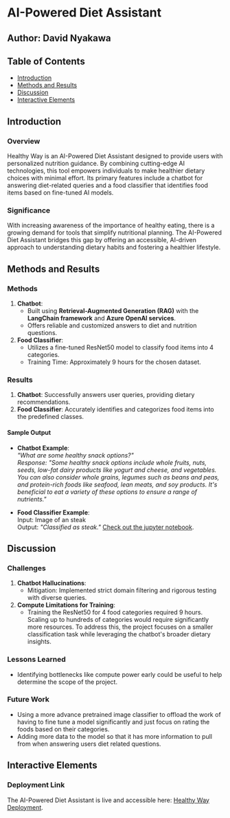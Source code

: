 # AI-Powered Diet Assistant  

## Author: David Nyakawa  

## Table of Contents  

- [Introduction](#introduction)  
- [Methods and Results](#methods-and-results)  
- [Discussion](#discussion)  
- [Interactive Elements](#interactive-elements)   

## Introduction  

### Overview  
Healthy Way is an AI-Powered Diet Assistant designed to provide users with personalized nutrition guidance. By combining cutting-edge AI technologies, this tool empowers individuals to make healthier dietary choices with minimal effort. Its primary features include a chatbot for answering diet-related queries and a food classifier that identifies food items based on fine-tuned AI models.  

### Significance  
With increasing awareness of the importance of healthy eating, there is a growing demand for tools that simplify nutritional planning. The AI-Powered Diet Assistant bridges this gap by offering an accessible, AI-driven approach to understanding dietary habits and fostering a healthier lifestyle.  

## Methods and Results  

### Methods  
1. **Chatbot**:  
   - Built using **Retrieval-Augmented Generation (RAG)** with the **LangChain framework** and **Azure OpenAI services**.  
   - Offers reliable and customized answers to diet and nutrition questions.  
2. **Food Classifier**:  
   - Utilizes a fine-tuned ResNet50 model to classify food items into 4 categories.  
   - Training Time: Approximately 9 hours for the chosen dataset.  

### Results  
1. **Chatbot**: Successfully answers user queries, providing dietary recommendations.  
2. **Food Classifier**: Accurately identifies and categorizes food items into the predefined classes.  

#### Sample Output  
- **Chatbot Example**:  
  _"What are some healthy snack options?"_  
  _Response: "Some healthy snack options include whole fruits, nuts, seeds, low-fat dairy products like yogurt and cheese, and vegetables. You can also consider whole grains, legumes such as beans and peas, and protein-rich foods like seafood, lean meats, and soy products. It's beneficial to eat a variety of these options to ensure a range of nutrients."_  

- **Food Classifier Example**:  
  Input: Image of an steak  
  Output: _"Classified as steak."_
  [Check out the jupyter notebook](food_classifier_complete.ipynb).  
  
  

## Discussion  

### Challenges  
1. **Chatbot Hallucinations**:  
   - Mitigation: Implemented strict domain filtering and rigorous testing with diverse queries.  
2. **Compute Limitations for Training**:  
   - Training the ResNet50 for 4 food categories required 9 hours. Scaling up to hundreds of categories would require significantly more resources. To address this, the project focuses on a smaller classification task while leveraging the chatbot's broader dietary insights.  

### Lessons Learned  
- Identifying bottlenecks like compute power early could be useful to help determine the scope of the project. 

### Future Work  
- Using a more advance pretrained image classifier to offload the work of having to fine tune a model significantly and just focus on rating the foods based on their categories. 
- Adding more data to the model so that it has more information to pull from when answering users diet related questions.

## Interactive Elements  

### Deployment Link  
The AI-Powered Diet Assistant is live and accessible here: [Healthy Way Deployment](https://healthywayapp3.azurewebsites.net/).  
